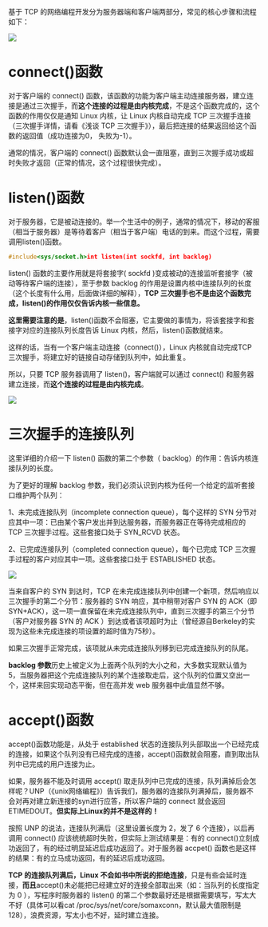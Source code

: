 
基于 TCP 的网络编程开发分为服务器端和客户端两部分，常见的核心步骤和流程如下：

![](https://img-blog.csdn.net/20150510153905472)  

# **connect()函数**

对于客户端的 connect() 函数，该函数的功能为客户端主动连接服务器，建立连接是通过三次握手，而**这个连接的过程是由内核完成**，不是这个函数完成的，这个函数的作用仅仅是通知 Linux 内核，让 Linux 内核自动完成 TCP 三次握手连接（三次握手详情，请看《浅谈 TCP 三次握手》），最后把连接的结果返回给这个函数的返回值（成功连接为0， 失败为-1）。

通常的情况，客户端的 connect() 函数默认会一直阻塞，直到三次握手成功或超时失败才返回（正常的情况，这个过程很快完成）。

# listen()函数

对于服务器，它是被动连接的。举一个生活中的例子，通常的情况下，移动的客服（相当于服务器）是等待着客户（相当于客户端）电话的到来。而这个过程，需要调用listen()函数。

```cpp
#include<sys/socket.h>int listen(int sockfd, int backlog)
```

listen() 函数的主要作用就是将套接字( sockfd )变成被动的连接监听套接字（被动等待客户端的连接），至于参数 backlog 的作用是设置内核中连接队列的长度（这个长度有什么用，后面做详细的解释），**TCP 三次握手也不是由这个函数完成，listen()的作用仅仅告诉内核一些信息。**

**这里需要注意的是**，listen()函数不会阻塞，它主要做的事情为，将该套接字和套接字对应的连接队列长度告诉 Linux 内核，然后，listen()函数就结束。

这样的话，当有一个客户端主动连接（connect()），Linux 内核就自动完成TCP 三次握手，将建立好的链接自动存储到队列中，如此重复。

所以，只要 TCP 服务器调用了 listen()，客户端就可以通过 connect() 和服务器建立连接，而**这个连接的过程是由内核完成**。

![](https://img-blog.csdn.net/20150510163636791)  


# 三次握手的连接队列

这里详细的介绍一下 listen() 函数的第二个参数（ backlog）的作用：告诉内核连接队列的长度。

为了更好的理解 backlog 参数，我们必须认识到内核为任何一个给定的监听套接口维护两个队列：  

1、未完成连接队列（incomplete connection queue），每个这样的 SYN 分节对应其中一项：已由某个客户发出并到达服务器，而服务器正在等待完成相应的 TCP 三次握手过程。这些套接口处于 SYN_RCVD 状态。

2、已完成连接队列（completed connection queue），每个已完成 TCP 三次握手过程的客户对应其中一项。这些套接口处于 ESTABLISHED 状态。

![](https://img-blog.csdn.net/20150603155108287)  


当来自客户的 SYN 到达时，TCP 在未完成连接队列中创建一个新项，然后响应以三次握手的第二个分节：服务器的 SYN 响应，其中稍带对客户 SYN 的 ACK（即SYN+ACK），这一项一直保留在未完成连接队列中，直到三次握手的第三个分节（客户对服务器 SYN 的 ACK ）到达或者该项超时为止（曾经源自Berkeley的实现为这些未完成连接的项设置的超时值为75秒）。

如果三次握手正常完成，该项就从未完成连接队列移到已完成连接队列的队尾。  

**backlog 参数**历史上被定义为上面两个队列的大小之和，大多数实现默认值为 5，当服务器把这个完成连接队列的某个连接取走后，这个队列的位置又空出一个，这样来回实现动态平衡，但在高并发 web 服务器中此值显然不够。

# accept()函数

accept()函数功能是，从处于 established 状态的连接队列头部取出一个已经完成的连接，如果这个队列没有已经完成的连接，accept()函数就会阻塞，直到取出队列中已完成的用户连接为止。  

如果，服务器不能及时调用 accept() 取走队列中已完成的连接，队列满掉后会怎样呢？UNP（《unix网络编程》）告诉我们，服务器的连接队列满掉后，服务器不会对再对建立新连接的syn进行应答，所以客户端的 connect 就会返回 ETIMEDOUT。**但实际上Linux的并不是这样的！**

按照 UNP 的说法，连接队列满后（这里设置长度为 2，发了 6 个连接），以后再调用 connect() 应该统统超时失败，但实际上测试结果是：有的 connect()立刻成功返回了，有的经过明显延迟后成功返回了。对于服务器 accpet() 函数也是这样的结果：有的立马成功返回，有的延迟后成功返回。

**TCP 的连接队列满后，Linux 不会如书中所说的拒绝连接**，只是有些会延时连接，**而且**accept()未必能把已经建立好的连接全部取出来（如：当队列的长度指定为 0 ），写程序时服务器的 listen() 的第二个参数最好还是根据需要填写，写太大不好（具体可以看cat /proc/sys/net/core/somaxconn，默认最大值限制是 128），浪费资源，写太小也不好，延时建立连接。

